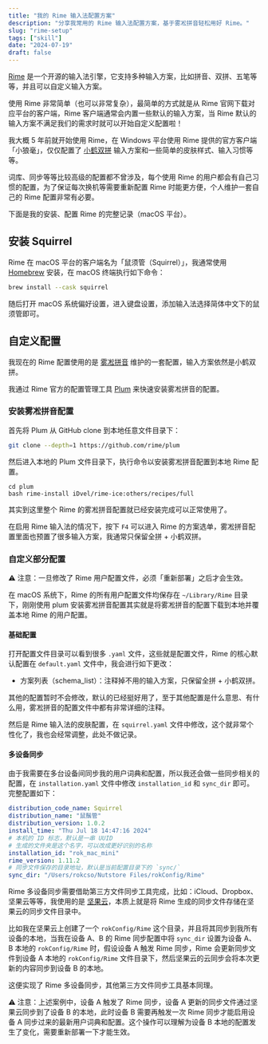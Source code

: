 ```yaml
---
title: "我的 Rime 输入法配置方案"
description: "分享我常用的 Rime 输入法配置方案，基于雾凇拼音轻松用好 Rime。"
slug: "rime-setup"
tags: ["skill"]
date: "2024-07-19"
draft: false
---
```


[Rime](https://rime.im/) 是一个开源的输入法引擎，它支持多种输入方案，比如拼音、双拼、五笔等等，并且可以自定义输入方案。

使用 Rime 非常简单（也可以非常复杂），最简单的方式就是从 Rime 官网下载对应平台的客户端，Rime 客户端通常会内置一些默认的输入方案，当 Rime 默认的输入方案不满足我们的需求时就可以开始自定义配置啦！

我大概 5 年前就开始使用 Rime，在 Windows 平台使用 Rime 提供的官方客户端「小狼毫」，仅仅配置了 [小鹤双拼](https://flypy.com/) 输入方案和一些简单的皮肤样式、输入习惯等等。

词库、同步等等比较高级的配置都不曾涉及，每个使用 Rime 的用户都会有自己习惯的配置，为了保证每次换机等需要重新配置 Rime 时能更方便，个人维护一套自己的 Rime 配置非常有必要。

下面是我的安装、配置 Rime 的完整记录（macOS 平台）。

## 安装 Squirrel

Rime 在 macOS 平台的客户端名为「鼠须管（Squirrel）」，我通常使用 [Homebrew](https://brew.sh/) 安装，在 macOS 终端执行如下命令：

```bash
brew install --cask squirrel
```

随后打开 macOS 系统偏好设置，进入键盘设置，添加输入法选择简体中文下的鼠须管即可。

## 自定义配置

我现在的 Rime 配置使用的是 [雾凇拼音](https://github.com/iDvel/rime-ice) 维护的一套配置，输入方案依然是小鹤双拼。

我通过 Rime 官方的配置管理工具 [Plum](https://github.com/rime/plum) 来快速安装雾凇拼音的配置。

### 安装雾凇拼音配置

首先将 Plum 从 GitHub clone 到本地任意文件目录下：

```bash
git clone --depth=1 https://github.com/rime/plum
```

然后进入本地的 Plum 文件目录下，执行命令以安装雾凇拼音配置到本地 Rime 配置。

```
cd plum
bash rime-install iDvel/rime-ice:others/recipes/full
```

其实到这里整个 Rime 的雾凇拼音配置就已经安装完成可以正常使用了。

在启用 Rime 输入法的情况下，按下 `F4` 可以进入 Rime 的方案选单，雾凇拼音配置里面也预置了很多输入方案，我通常只保留全拼 + 小鹤双拼。

### 自定义部分配置

⚠️ 注意：一旦修改了 Rime 用户配置文件，必须「重新部署」之后才会生效。

在 macOS 系统下，Rime 的所有用户配置文件均保存在 `~/Library/Rime` 目录下，刚刚使用 plum 安装雾凇拼音配置其实就是将雾凇拼音的配置下载到本地并覆盖本地 Rime 的用户配置。

#### 基础配置

打开配置文件目录可以看到很多 `.yaml` 文件，这些就是配置文件，Rime 的核心默认配置在 `default.yaml` 文件中，我会进行如下更改：

- 方案列表（schema_list）：注释掉不用的输入方案，只保留全拼 + 小鹤双拼。

其他的配置暂时不会修改，默认的已经挺好用了，至于其他配置是什么意思、有什么用，雾凇拼音的配置文件中都有非常详细的注释。

然后是 Rime 输入法的皮肤配置，在 `squirrel.yaml` 文件中修改，这个就非常个性化了，我也会经常调整，此处不做记录。

#### 多设备同步

由于我需要在多台设备间同步我的用户词典和配置，所以我还会做一些同步相关的配置，在 `installation.yaml` 文件中修改 `installation_id` 和 `sync_dir` 即可。完整配置如下：

```yaml
distribution_code_name: Squirrel
distribution_name: "鼠鬚管"
distribution_version: 1.0.2
install_time: "Thu Jul 18 14:47:16 2024"
# 本机的 ID 标志，默认是一串 UUID
# 生成的文件夹是这个名字，可以改成更好识别的名称
installation_id: "rok_mac_mini"
rime_version: 1.11.2
# 同步文件保存的目录地址，默认是当前配置目录下的 `sync/`
sync_dir: "/Users/rokcso/Nutstore Files/rokConfig/Rime"
```

Rime 多设备同步需要借助第三方文件同步工具完成，比如：iCloud、Dropbox、坚果云等等，我使用的是 [坚果云](https://www.jianguoyun.com/)，本质上就是将 Rime 生成的同步文件存储在坚果云的同步文件目录中。

比如我在坚果云上创建了一个 `rokConfig/Rime` 这个目录，并且将其同步到我所有设备的本地，当我在设备 A、B 的 Rime 同步配置中将 `sync_dir` 设置为设备 A、B 本地的 `rokConfig/Rime` 时，假设设备 A 触发 Rime 同步，Rime 会更新同步文件到设备 A 本地的 `rokConfig/Rime` 文件目录下，然后坚果云的云同步会将本次更新的内容同步到设备 B 的本地。

这便实现了 Rime 多设备同步，其他第三方文件同步工具基本同理。

⚠️ 注意：上述案例中，设备 A 触发了 Rime 同步，设备 A 更新的同步文件通过坚果云同步到了设备 B 的本地，此时设备 B 需要再触发一次 Rime 同步才能启用设备 A 同步过来的最新用户词典和配置。这个操作可以理解为设备 B 本地的配置发生了变化，需要重新部署一下才能生效。
